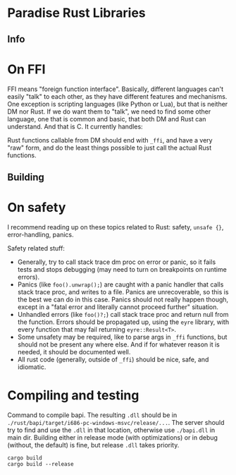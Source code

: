 # Paradise Rust Libraries

## Info

# On FFI

FFI means "foreign function interface". Basically, different languages can't easily "talk" to each other, as they have different features and mechanisms.
One exception is scripting languages (like Python or Lua), but that is neither DM nor Rust. 
If we do want them to "talk", we need to find some other language, one that is common and basic, that both DM and Rust can understand. And that is C.
It currently handles:

Rust functions callable from DM should end with `_ffi`, and have a very "raw" form, and do the least things possible to just call the actual Rust functions.

## Building

# On safety

I recommend reading up on these topics related to Rust: safety, `unsafe {}`, error-handling, panics.

Safety related stuff:
- Generally, try to call stack trace dm proc on error or panic, so it fails tests and stops debugging (may need to turn on breakpoints on runtime errors).
- Panics (like `foo().unwrap();`) are caught with a panic handler that calls stack trace proc, and writes to a file.
  Panics are unrecoverable, so this is the best we can do in this case.
  Panics should not really happen though, except in a "fatal error and literally cannot proceed further" situation.
- Unhandled errors (like `foo()?;`) call stack trace proc and return null from the function.
  Errors should be propagated up, using the `eyre` library, with every function that may fail returning `eyre::Result<T>`.
- Some unsafety may be required, like to parse args in `_ffi` functions, but should not be present any where else.
  And if for whatever reason it is needed, it should be documented well.
- All rust code (generally, outside of `_ffi`) should be nice, safe, and idiomatic.

# Compiling and testing

Command to compile bapi. The resulting `.dll` should be in `./rust/bapi/target/i686-pc-windows-msvc/release/...`.
The server should try to find and use the `.dll` in that location, otherwise use `./bapi.dll` in main dir.
Building either in release mode (with optimizations) or in debug (without, the default) is fine, but release `.dll` takes priority.
```
cargo build
cargo build --release
```
